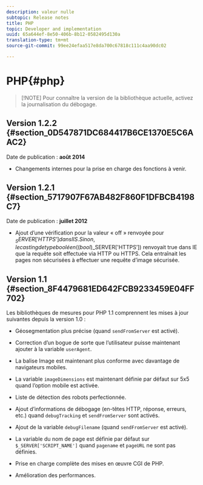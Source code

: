 ```yaml
---
description: valeur nulle
subtopic: Release notes
title: PHP
topic: Developer and implementation
uuid: 65a644ef-8e50-406b-8b12-0582495d130a
translation-type: tm+mt
source-git-commit: 99ee24efaa517e8da700c67818c111c4aa90dc02

---
```



# PHP{#php}

> [!NOTE] Pour connaître la version de la bibliothèque actuelle, activez la journalisation du débogage.

## Version 1.2.2 {#section_0D547871DC684417B6CE1370E5C6AAC2}

Date de publication : **août 2014**

* Changements internes pour la prise en charge des fonctions à venir.

## Version 1.2.1 {#section_5717907F67AB482F860F1DFBCB4198C7}

Date de publication : **juillet 2012**

* Ajout d’une vérification pour la valeur « off » renvoyée pour $_SERVER['HTTPS’] dans IIS. Sinon, le casting de type booléen ((bool)$_SERVER['HTTPS’]) renvoyait true dans IE que la requête soit effectuée via HTTP ou HTTPS. Cela entraînait les pages non sécurisées à effectuer une requête d’image sécurisée.

## Version 1.1 {#section_8F4479681ED642FCB9233459E04FF702}

Les bibliothèques de mesures pour PHP 1.1 comprennent les mises à jour suivantes depuis la version 1.0 :

* Géosegmentation plus précise (quand `sendFromServer` est activé).
* Correction d’un bogue de sorte que l’utilisateur puisse maintenant ajouter à la variable `userAgent`.
* La balise Image est maintenant plus conforme avec davantage de navigateurs mobiles.
* La variable `imageDimensions` est maintenant définie par défaut sur 5x5 quand l’option mobile est activée.
* Liste de détection des robots perfectionnée.
* Ajout d’informations de débogage (en-têtes HTTP, réponse, erreurs, etc.) quand `debugTracking` et `sendFromServer` sont activés.

* Ajout de la variable `debugFilename` (quand `sendFromServer` est activé).

* La variable du nom de page est définie par défaut sur `$_SERVER['SCRIPT_NAME']` quand `pagename` et `pageURL` ne sont pas définies.

* Prise en charge complète des mises en œuvre CGI de PHP.
* Amélioration des performances.

